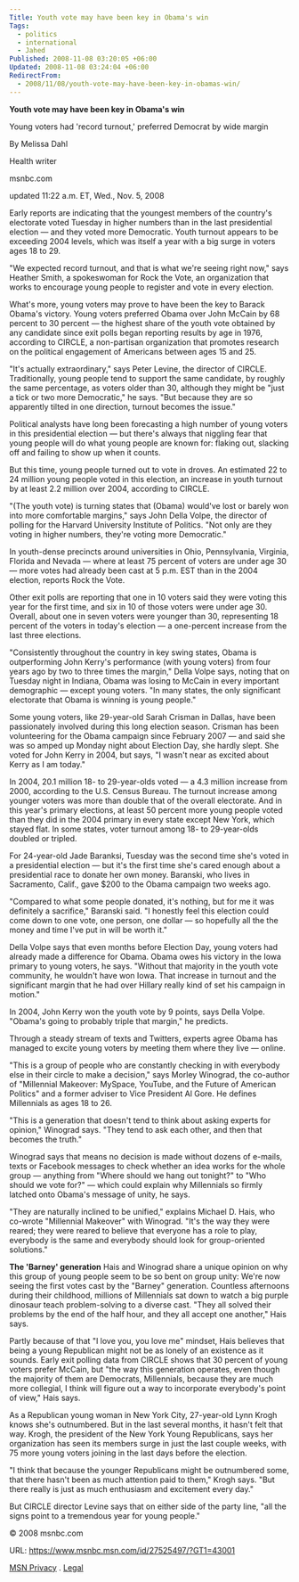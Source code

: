 ```yaml
---
Title: Youth vote may have been key in Obama's win
Tags:
  - politics
  - international
  - Jahed
Published: 2008-11-08 03:20:05 +06:00
Updated: 2008-11-08 03:24:04 +06:00
RedirectFrom:
  - 2008/11/08/youth-vote-may-have-been-key-in-obamas-win/
---
```


<strong>Youth vote may have been key in Obama's win  </strong>
<p class="abstract">Young voters had 'record turnout,' preferred Democrat by wide margin</p>
<p class="caption">By Melissa Dahl</p>
<p class="caption">Health writer</p>
<p class="source">msnbc.com</p>
<p class="updateTime"><span id="udtD">updated <span class="time">11:22 a.m. ET,</span> <span class="date">Wed., Nov. 5, 2008</span></span></p>
<script language="javascript"> 		function UpdateTimeStamp(pdt) { 			var n = document.getElementById("udtD"); 			if(pdt != \'\' && n && window.DateTime) { 				var dt = new DateTime(); 				pdt = dt.T2D(pdt); 				if(dt.GetTZ(pdt)) {n.innerHTML = dt.D2S(pdt,((\'false\'.toLowerCase()==\'false\')?false:true));} 			} 		} 		UpdateTimeStamp(\'633614989703870000\');</script>
<p class="textBodyBlack">Early reports are indicating that the youngest members of the country's electorate voted Tuesday in higher numbers than in the last presidential election — and they voted more Democratic. Youth turnout appears to be exceeding 2004 levels, which was itself a year with a big surge in voters ages 18 to 29.</p>
<p class="textBodyBlack">"We expected record turnout, and that is what we're seeing right now," says Heather Smith, a spokeswoman for Rock the Vote, an organization that works to encourage young people to register and vote in every election.</p>
<p class="textBodyBlack">What's more, young voters may prove to have been the key to Barack Obama's victory. Young voters preferred Obama over John McCain by 68 percent to 30 percent — the highest share of the youth vote obtained by any candidate since exit polls began reporting results by age in 1976, according to CIRCLE, a non-partisan organization that promotes research on the political engagement of Americans between ages 15 and 25.</p>
<p class="textBodyBlack">"It's actually extraordinary," says Peter Levine, the director of CIRCLE. Traditionally, young people tend to support the same candidate, by roughly the same percentage, as voters older than 30, although they might be "just a tick or two more Democratic," he says. "But because they are so apparently tilted in one direction, turnout becomes the issue."</p>
<p class="textBodyBlack">Political analysts have long been forecasting a high number of young voters in this presidential election — but there's always that niggling fear that young people will do what young people are known for: flaking out, slacking off and failing to show up when it counts.</p>
<p class="textBodyBlack">But this time, young people turned out to vote in droves. An estimated 22 to 24 million young people voted in this election, an increase in youth turnout by at least 2.2 million over 2004, according to CIRCLE.</p>
<p class="textBodyBlack">"(The youth vote) is turning states that (Obama) would've lost or barely won into more comfortable margins," says John Della Volpe, the director of polling for the Harvard University Institute of Politics. "Not only are they voting in higher numbers, they're voting more Democratic."</p>
<p class="textBodyBlack">In youth-dense precincts around universities in Ohio, Pennsylvania, Virginia, Florida and Nevada — where at least 75 percent of voters are under age 30 — more votes had already been cast at 5 p.m. EST than in the 2004 election, reports Rock the Vote.</p>
<p class="textBodyBlack">Other exit polls are reporting that one in 10 voters said they were voting this year for the first time, and six in 10 of those voters were under age 30. Overall, about one in seven voters were younger than 30, representing 18 percent of the voters in today's election — a one-percent increase from the last three elections.</p>
<p class="textBodyBlack">"Consistently throughout the country in key swing states, Obama is outperforming John Kerry's performance (with young voters) from four years ago by two to three times the margin," Della Volpe says, noting that on Tuesday night in Indiana, Obama was losing to McCain in every important demographic — except young voters. "In many states, the only significant electorate that Obama is winning is young people."</p>
<p class="textBodyBlack">Some young voters, like 29-year-old Sarah Crisman in Dallas, have been passionately involved during this long election season. Crisman has been volunteering for the Obama campaign since February 2007 — and said she was so amped up Monday night about Election Day, she hardly slept. She voted for John Kerry in 2004, but says, "I wasn't near as excited about Kerry as I am today."</p>
<p class="textBodyBlack">In 2004, 20.1 million 18- to 29-year-olds voted — a 4.3 million increase from 2000, according to the U.S. Census Bureau. The turnout increase among younger voters was more than double that of the overall electorate. And in this year's primary elections, at least 50 percent more young people voted than they did in the 2004 primary in every state except New York, which stayed flat. In some states, voter turnout among 18- to 29-year-olds doubled or tripled.</p>
<p class="textBodyBlack">For 24-year-old Jade Baranksi, Tuesday was the second time she's voted in a presidential election — but it's the first time she's cared enough about a presidential race to donate her own money. Baranski, who lives in Sacramento, Calif., gave $200 to the Obama campaign two weeks ago.</p>
<p class="textBodyBlack">"Compared to what some people donated, it's nothing, but for me it was definitely a sacrifice," Baranski said. "I honestly feel this election could come down to one vote, one person, one dollar — so hopefully all the the money and time I've put in will be worth it."</p>
<p class="textBodyBlack">Della Volpe says that even months before Election Day, young voters had already made a difference for Obama. Obama owes his victory in the Iowa primary to young voters, he says. "Without that majority in the youth vote community, he wouldn't have won Iowa. That increase in turnout and the significant margin that he had over Hillary really kind of set his campaign in motion."</p>
<p class="textBodyBlack">In 2004, John Kerry won the youth vote by 9 points, says Della Volpe. "Obama's going to probably triple that margin," he predicts.</p>
<p class="textBodyBlack">Through a steady stream of texts and Twitters, experts agree Obama has managed to excite young voters by meeting them where they live — online.</p>
<p class="textBodyBlack">"This is a group of people who are constantly checking in with everybody else in their circle to make a decision," says Morley Winograd, the co-author of "Millennial Makeover: MySpace, YouTube, and the Future of American Politics" and a former adviser to Vice President Al Gore. He defines Millennials as ages 18 to 26.</p>
<p class="textBodyBlack">"This is a generation that doesn't tend to think about asking experts for opinion," Winograd says. "They tend to ask each other, and then that becomes the truth."</p>
<p class="textBodyBlack">Winograd says that means no decision is made without dozens of e-mails, texts or Facebook messages to check whether an idea works for the whole group — anything from "Where should we hang out tonight?" to "Who should we vote for?" — which could explain why Millennials so firmly latched onto Obama's message of unity, he says.</p>
<p class="textBodyBlack">"They are naturally inclined to be unified," explains Michael D. Hais, who co-wrote "Millennial Makeover" with Winograd. "It's the way they were reared; they were reared to believe that everyone has a role to play, everybody is the same and everybody should look for group-oriented solutions."</p>

<p class="textBodyBlack"><strong>The 'Barney' generation</strong>
Hais and Winograd share a unique opinion on why this group of young people seem to be so bent on group unity: We're now seeing the first votes cast by the "Barney" generation. Countless afternoons during their childhood, millions of Millennials sat down to watch a big purple dinosaur teach problem-solving to a diverse cast. "They all solved their problems by the end of the half hour, and they all accept one another," Hais says.
<p class="textBodyBlack">Partly because of that "I love you, you love me" mindset, Hais believes that being a young Republican might not be as lonely of an existence as it sounds. Early exit polling data from CIRCLE shows that 30 percent of young voters prefer McCain, but "the way this generation operates, even though the majority of them are Democrats, Millennials, because they are much more collegial, I think will figure out a way to incorporate everybody's point of view," Hais says.</p>
<p class="textBodyBlack">As a Republican young woman in New York City, 27-year-old Lynn Krogh knows she's outnumbered. But in the last several months, it hasn't felt that way. Krogh, the president of the New York Young Republicans, says her organization has seen its members surge in just the last couple weeks, with 75 more young voters joining in the last days before the election.</p>
<p class="textBodyBlack">"I think that because the younger Republicans might be outnumbered some, that there hasn't been as much attention paid to them," Krogh says. "But there really is just as much enthusiasm and excitement every day."</p>
<p class="textBodyBlack">But CIRCLE director Levine says that on either side of the party line, "all the signs point to a tremendous year for young people."</p>
<p class="copyright">© 2008 msnbc.com</p>
<script>var url=location.href;var i=url.indexOf(\'/did/\') + 1;if(i==0){i=url.indexOf(\'/print/1/\') + 1;}if(i==0){i=url.indexOf(\'&print=1\');}if(i>0){url = url.substring(0,i);document.write(\'URL: <a href="\'+url+\'">\'+url+\'</a>

\');if(window.print){window.print()}else{alert(\'To print his page press Ctrl-P on your keyboard \nor choose print from your browser or device after clicking OK\');}}</script>URL: <a href="https://www.msnbc.msn.com/id/27525497/?GT1=43001">https://www.msnbc.msn.com/id/27525497/?GT1=43001</a>
<p class="msnFooterLink"><a href="https://mobile.msn.com/device/en-us/privacy.aspx">MSN Privacy</a> . 					  <a href="https://mobile.msn.com/device/en-us/terms.aspx">Legal</a></p>
